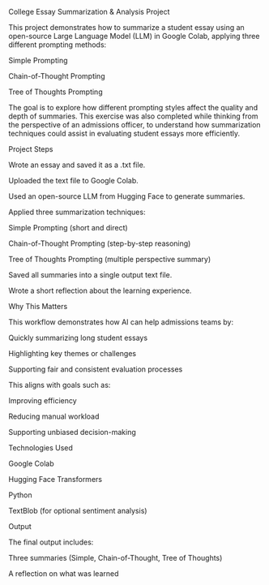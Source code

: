 College Essay Summarization & Analysis Project

This project demonstrates how to summarize a student essay using an open-source Large Language Model (LLM) in Google Colab, applying three different prompting methods:

Simple Prompting

Chain-of-Thought Prompting

Tree of Thoughts Prompting

The goal is to explore how different prompting styles affect the quality and depth of summaries. This exercise was also completed while thinking from the perspective of an admissions officer, to understand how summarization techniques could assist in evaluating student essays more efficiently.

Project Steps

Wrote an essay and saved it as a .txt file.

Uploaded the text file to Google Colab.

Used an open-source LLM from Hugging Face to generate summaries.

Applied three summarization techniques:

Simple Prompting (short and direct)

Chain-of-Thought Prompting (step-by-step reasoning)

Tree of Thoughts Prompting (multiple perspective summary)

Saved all summaries into a single output text file.

Wrote a short reflection about the learning experience.

Why This Matters

This workflow demonstrates how AI can help admissions teams by:

Quickly summarizing long student essays

Highlighting key themes or challenges

Supporting fair and consistent evaluation processes

This aligns with goals such as:

Improving efficiency

Reducing manual workload

Supporting unbiased decision-making

Technologies Used

Google Colab

Hugging Face Transformers

Python

TextBlob (for optional sentiment analysis)

Output

The final output includes:

Three summaries (Simple, Chain-of-Thought, Tree of Thoughts)

A reflection on what was learned
